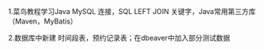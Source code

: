 1\.菜鸟教程学习Java MySQL 连接，SQL LEFT JOIN 关键字，Java常用第三方库（Maven，MyBatis）



2\.数据库中新建 时间段表，预约记录表；在dbeaver中加入部分测试数据

